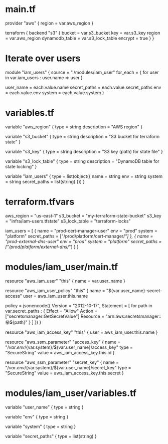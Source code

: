 # main.tf

provider "aws" {
  region = var.aws_region
}

terraform {
  backend "s3" {
    bucket         = var.s3_bucket
    key            = var.s3_key
    region         = var.aws_region
    dynamodb_table = var.s3_lock_table
    encrypt        = true
  }
}

# Iterate over users
module "iam_users" {
  source = "./modules/iam_user"
  for_each = { for user in var.iam_users : user.name => user }

  user_name     = each.value.name
  secret_paths  = each.value.secret_paths
  env           = each.value.env
  system        = each.value.system
}


# variables.tf

variable "aws_region" {
  type        = string
  description = "AWS region"
}

variable "s3_bucket" {
  type        = string
  description = "S3 bucket for terraform state"
}

variable "s3_key" {
  type        = string
  description = "S3 key (path) for state file"
}

variable "s3_lock_table" {
  type        = string
  description = "DynamoDB table for state locking"
}

variable "iam_users" {
  type = list(object({
    name         = string
    env          = string
    system       = string
    secret_paths = list(string)
  }))
}


# terraform.tfvars

aws_region     = "us-east-1"
s3_bucket      = "my-terraform-state-bucket"
s3_key         = "infra/iam-users.tfstate"
s3_lock_table  = "terraform-locks"

iam_users = [
  {
    name         = "prod-cert-manager-user"
    env          = "prod"
    system       = "platform"
    secret_paths = ["/prod/platform/cert-manager/*"]
  },
  {
    name         = "prod-external-dns-user"
    env          = "prod"
    system       = "platform"
    secret_paths = ["/prod/platform/external-dns/*"]
  }
]


# modules/iam_user/main.tf

resource "aws_iam_user" "this" {
  name = var.user_name
}

resource "aws_iam_user_policy" "this" {
  name = "${var.user_name}-secret-access"
  user = aws_iam_user.this.name

  policy = jsonencode({
    Version = "2012-10-17",
    Statement = [
      for path in var.secret_paths : {
        Effect   = "Allow"
        Action   = ["secretsmanager:GetSecretValue"]
        Resource = "arn:aws:secretsmanager:*:*:secret:${path}"
      }
    ]
  })
}

resource "aws_iam_access_key" "this" {
  user = aws_iam_user.this.name
}

resource "aws_ssm_parameter" "access_key" {
  name  = "/${var.env}/${var.system}/${var.user_name}/access_key"
  type  = "SecureString"
  value = aws_iam_access_key.this.id
}

resource "aws_ssm_parameter" "secret_key" {
  name  = "/${var.env}/${var.system}/${var.user_name}/secret_key"
  type  = "SecureString"
  value = aws_iam_access_key.this.secret
}


# modules/iam_user/variables.tf

variable "user_name" {
  type = string
}

variable "env" {
  type = string
}

variable "system" {
  type = string
}

variable "secret_paths" {
  type = list(string)
}
